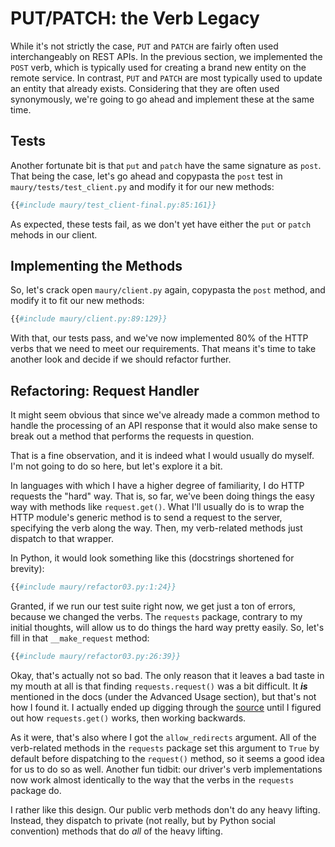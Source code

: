 # PUT/PATCH: the Verb Legacy

While it's not strictly the case, `PUT` and `PATCH` are fairly often used interchangeably on REST APIs. In the previous section, we implemented the `POST` verb, which is typically used for creating a brand new entity on the remote service. In contrast, `PUT` and `PATCH` are most typically used to update an entity that already exists. Considering that they are often used synonymously, we're going to go ahead and implement these at the same time.

## Tests ##

Another fortunate bit is that `put` and `patch` have the same signature as `post`. That being the case, let's go ahead and copypasta the `post` test in `maury/tests/test_client.py` and modify it for our new methods:

```python
{{#include maury/test_client-final.py:85:161}}
```

As expected, these tests fail, as we don't yet have either the `put` or `patch` mehods in our client.

## Implementing the Methods ##

So, let's crack open `maury/client.py` again, copypasta the `post` method, and modify it to fit our new methods:

```python
{{#include maury/client.py:89:129}}
```

With that, our tests pass, and we've now implemented 80% of the HTTP verbs that we need to meet our requirements. That means it's time to take another look and decide if we should refactor further.

## Refactoring: Request Handler ##

It might seem obvious that since we've already made a common method to handle the processing of an API response that it would also make sense to break out a method that performs the requests in question.

That is a fine observation, and it is indeed what I would usually do myself. I'm not going to do so here, but let's explore it a bit.

In languages with which I have a higher degree of familiarity, I do HTTP requests the "hard" way. That is, so far, we've been doing things the easy way with methods like `request.get()`. What I'll usually do is to wrap the HTTP module's generic method is to send a request to the server, specifying the verb along the way. Then, my verb-related methods just dispatch to that wrapper.

In Python, it would look something like this (docstrings shortened for brevity):

```python
{{#include maury/refactor03.py:1:24}}
```

Granted, if we run our test suite right now, we get just a ton of errors, because we changed the verbs. The `requests` package, contrary to my initial thoughts, will allow us to do things the hard way pretty easily. So, let's fill in that `__make_request` method:

```python
{{#include maury/refactor03.py:26:39}}
```

Okay, that's actually not so bad. The only reason that it leaves a bad taste in my mouth at all is that finding `requests.request()` was a bit difficult. It ***is*** mentioned in the docs (under the Advanced Usage section), but that's not how I found it. I actually ended up digging through the [source](https://github.com/requests/requests/blob/master/requests/api.py) until I figured out how `requests.get()` works, then working backwards.

As it were, that's also where I got the `allow_redirects` argument. All of the verb-related methods in the `requests` package set this argument to `True` by default before dispatching to the `request()` method, so it seems a good idea for us to do so as well. Another fun tidbit: our driver's verb implementations now work almost identically to the way that the verbs in the `requests` package do.

I rather like this design. Our public verb methods don't do any heavy lifting. Instead, they dispatch to private (not really, but by Python social convention) methods that do *all* of the heavy lifting.
